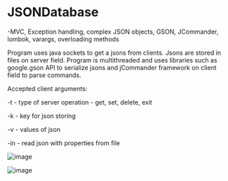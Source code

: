 # JSONDatabase

-MVC, Exception handling, complex JSON objects, GSON, JCommander, lombok, varargs, overloading methods

Program uses java sockets to get a jsons from clients. Jsons are stored in files on server field. Program is multithreaded and uses libraries such as google.gson API to serialize jsons and jCommander framework on client field to parse commands.

Accepted client arguments:

-t - type of server operation - get, set, delete, exit

-k - key for json storing

-v - values of json

-in - read json with properties from file


![image](https://user-images.githubusercontent.com/80157748/170810054-60230ed9-5e87-4dbd-ba1b-e04a8c9029a4.png)

![image](https://user-images.githubusercontent.com/80157748/170810040-20ced70f-2a8a-4332-a110-1022e17caf5a.png)

